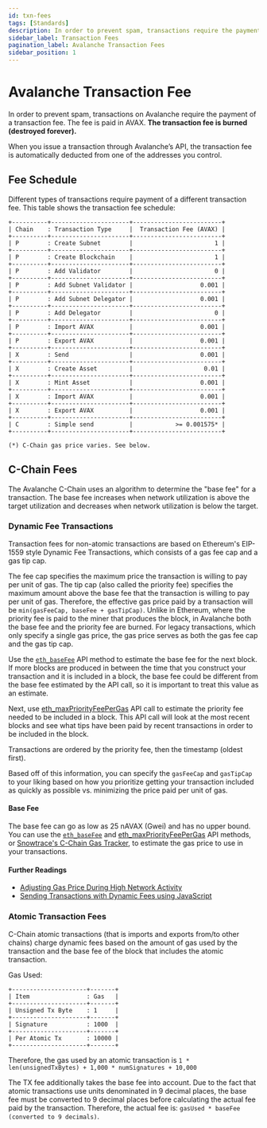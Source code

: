 ```yaml
---
id: txn-fees
tags: [Standards]
description: In order to prevent spam, transactions require the payment of a transaction fee.
sidebar_label: Transaction Fees
pagination_label: Avalanche Transaction Fees
sidebar_position: 1
---
```


# Avalanche Transaction Fee

In order to prevent spam, transactions on Avalanche require the payment of a
transaction fee. The fee is paid in AVAX. **The transaction fee is burned
(destroyed forever).**

When you issue a transaction through Avalanche’s API, the transaction fee is
automatically deducted from one of the addresses you control.

## Fee Schedule

Different types of transactions require payment of a different transaction fee.
This table shows the transaction fee schedule:

```text
+----------+----------------------+-------------------------+
| Chain    : Transaction Type     |  Transaction Fee (AVAX) |
+----------+----------------------+-------------------------+
| P        : Create Subnet        |                       1 |
+----------+----------------------+-------------------------+
| P        : Create Blockchain    |                       1 |
+----------+----------------------+-------------------------+
| P        : Add Validator        |                       0 |
+----------+----------------------+-------------------------+
| P        : Add Subnet Validator |                   0.001 |
+----------+----------------------+-------------------------+
| P        : Add Subnet Delegator |                   0.001 |
+----------+----------------------+-------------------------+
| P        : Add Delegator        |                       0 |
+----------+----------------------+-------------------------+
| P        : Import AVAX          |                   0.001 |
+----------+----------------------+-------------------------+
| P        : Export AVAX          |                   0.001 |
+----------+----------------------+-------------------------+
| X        : Send                 |                   0.001 |
+----------+----------------------+-------------------------+
| X        : Create Asset         |                    0.01 |
+----------+----------------------+-------------------------+
| X        : Mint Asset           |                   0.001 |
+----------+----------------------+-------------------------+
| X        : Import AVAX          |                   0.001 |
+----------+----------------------+-------------------------+
| X        : Export AVAX          |                   0.001 |
+----------+----------------------+-------------------------+
| C        : Simple send          |            >= 0.001575* |
+----------+----------------------+-------------------------+

(*) C-Chain gas price varies. See below.
```

## C-Chain Fees

The Avalanche C-Chain uses an algorithm to determine the "base fee" for a
transaction. The base fee increases when network utilization is above the target
utilization and decreases when network utilization is below the target.

### Dynamic Fee Transactions

Transaction fees for non-atomic transactions are based on Ethereum's EIP-1559
style Dynamic Fee Transactions, which consists of a gas fee cap and a gas tip
cap.

The fee cap specifies the maximum price the transaction is willing to pay per
unit of gas. The tip cap (also called the priority fee) specifies the maximum
amount above the base fee that the transaction is willing to pay per unit of
gas. Therefore, the effective gas price paid by a transaction will be
`min(gasFeeCap, baseFee + gasTipCap)`. Unlike in Ethereum, where the priority
fee is paid to the miner that produces the block, in Avalanche both the base fee
and the priority fee are burned. For legacy transactions, which only specify a
single gas price, the gas price serves as both the gas fee cap and the gas tip
cap.

Use the [`eth_baseFee`](../apis/avalanchego/apis/c-chain.md#eth_basefee) API
method to estimate the base fee for the next block. If more blocks are produced
in between the time that you construct your transaction and it is included in a
block, the base fee could be different from the base fee estimated by the API
call, so it is important to treat this value as an estimate.

Next, use
[eth_maxPriorityFeePerGas](../apis/avalanchego/apis/c-chain.md#eth_maxpriorityfeepergas)
API call to estimate the priority fee needed to be included in a block. This API
call will look at the most recent blocks and see what tips have been paid by
recent transactions in order to be included in the block.

Transactions are ordered by the priority fee, then the timestamp (oldest first).

Based off of this information, you can specify the `gasFeeCap` and `gasTipCap`
to your liking based on how you prioritize getting your transaction included as
quickly as possible vs. minimizing the price paid per unit of gas.

#### Base Fee

The base fee can go as low as 25 nAVAX (Gwei) and has no upper bound. You can
use the [`eth_baseFee`](../apis/avalanchego/apis/c-chain.md#eth_basefee) and
[eth_maxPriorityFeePerGas](../apis/avalanchego/apis/c-chain.md#eth_maxpriorityfeepergas)
API methods, or [Snowtrace's C-Chain Gas
Tracker](https://snowtrace.io/gastracker), to estimate the gas price to use in
your transactions.

#### Further Readings

- [Adjusting Gas Price During High Network Activity](../quickstart/adjusting-gas-price-during-high-network-activity.md)
- [Sending Transactions with Dynamic Fees using JavaScript](../quickstart/sending-transactions-with-dynamic-fees-using-javascript.md)

### Atomic Transaction Fees

C-Chain atomic transactions (that is imports and exports from/to other chains)
charge dynamic fees based on the amount of gas used by the transaction and the
base fee of the block that includes the atomic transaction.

Gas Used:

```text
+---------------------+-------+
| Item                : Gas   |
+---------------------+-------+
| Unsigned Tx Byte    : 1     |
+---------------------+-------+
| Signature           : 1000  |
+---------------------+-------+
| Per Atomic Tx       : 10000 |
+---------------------+-------+
```

Therefore, the gas used by an atomic transaction is `1 * len(unsignedTxBytes) +
1,000 * numSignatures + 10,000`

The TX fee additionally takes the base fee into account. Due to the fact that
atomic transactions use units denominated in 9 decimal places, the base fee must
be converted to 9 decimal places before calculating the actual fee paid by the
transaction. Therefore, the actual fee is: `gasUsed * baseFee (converted to 9
decimals)`.
